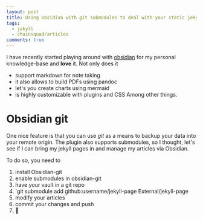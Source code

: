 ```yaml
---
layout: post
title: Using obsidian with git submodules to deal with your static jekyll page
tags:
  - jekyll
  - chainsquad/articles
comments: true
---
```

I have recently started playing around with [obsidian](https://obsidian.md) for my personal knowledge-base and **love** it. Not only does it
* support markdown for note taking
* it also allows to build PDFs using pandoc
* let's you create charts using mermaid
* is highly customizable with plugins and CSS
Among other things.

# Obsidian git
One nice feature is that you can use *git* as a means to backup your data into your remote origin. The plugin also supports submodules, so I thought, let's see if I can bring my jekyll pages in and manage my articles via Obsidian.

To do so, you need to

1. install Obsidian-git
2. enable submodules in obsidian-git
3. have your vault in a git repo
4. `git submodule add github:username/jekyll-page External/jekyll-page
5. modify your articles
6. commit your changes and push
7. 🎉